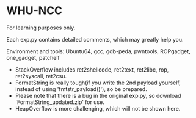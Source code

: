 # WHU-NCC
For learning purposes only.

Each exp.py contains detailed comments, which may greatly help you.

Environment and tools: Ubuntu64, gcc, gdb-peda, pwntools, ROPgadget, one_gadget, patchelf
* StackOverflow includes ret2shellcode, ret2text, ret2libc, rop, ret2syscall, ret2csu.
* FormatString is really tough(if you write the 2nd payload yourself, instead of using 'fmtstr_payload()'), so be prepared.
* Please note that there is a bug in the original exp.py, so download 'FormatString_updated.zip' for use.
* HeapOverflow is more challenging, which will not be shown here.
